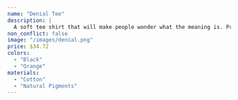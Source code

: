 ```yaml
---
name: "Denial Tee"
description: |
  A soft tee shirt that will make people wonder what the meaning is. Produced with all natural materials.
non_conflict: false
image: "/images/denial.png"
price: $34.72
colors:
  - "Black"
  - "Orange"
materials:
  - "Cotton"
  - "Natural Pigments"
---
```

